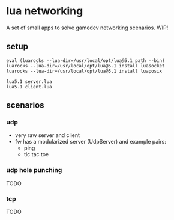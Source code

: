 # lua networking

A set of small apps to solve gamedev networking scenarios. WIP!

## setup

    eval (luarocks --lua-dir=/usr/local/opt/lua@5.1 path --bin)
    luarocks --lua-dir=/usr/local/opt/lua@5.1 install luasocket
    luarocks --lua-dir=/usr/local/opt/lua@5.1 install luaposix

    lua5.1 server.lua
    lua5.1 client.lua

## scenarios

### udp

- very raw server and client
- fw has a modularized server (UdpServer) and example pairs:
  - ping
  - tic tac toe

### udp hole punching

TODO

### tcp

TODO

